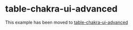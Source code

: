 # table-chakra-ui-advanced

This example has been moved to [table-chakra-ui-advanced](../../.././table-chakra-ui-advanced)
